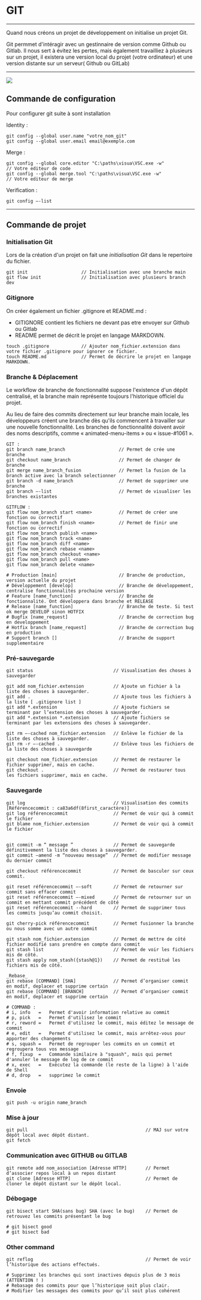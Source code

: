 # GIT

---

Quand nous créons un projet de développement on initialise un projet Git.

Git permmet d'intéragir avec un gestinnaire de version comme Github ou Gitlab. Il nous sert à évitez les pertes, mais également travailliez à plusieurs sur un projet, il existera une version local du projet (votre ordinateur) et une version distante sur un serveur( Github ou GitLab)

---

![](git.png)

## Commande de configuration

Pour configurer git suite à sont installation

Identity :

```code
git config --global user.name "votre_nom_git"
git config --global user.email email@exemple.com
```

Merge :

```code
git config --global core.editor "C:\paths\visua\VSC.exe -w"                     // Votre editeur de code
git config --global merge.tool "C:\paths\visua\VSC.exe -w"                      // Votre editeur de merge
```

Verification :

```code
git config –-list
```

---

## Commande de projet

### Initialisation Git

Lors de la création d'un projet on fait une _initialisation Git_ dans le repertoire du fichier.

```code
git init                    // Initialisation avec une branche main
git flow init               // Initialisation avec plusieurs branch dev
```

### Gitignore

On créer également un fichier .gitignore et README.md :

 - GITIGNORE contient les fichiers ne devant pas etre envoyer sur Github ou Gitlab
 - README permet de décrit le projet en langage MARKDOWN.

```code
touch .gitignore            // Ajouter nom_fichier.extension dans votre fichier .gitignore pour ignorer ce fichier.
touch README.md             // Permet de décrire le projet en langage MARKDOWN.
```

### Branche & Déplacement

Le workflow de branche de fonctionnalité suppose l'existence d'un dépôt centralisé, et la branche main représente toujours l'historique officiel du projet.

Au lieu de faire des commits directement sur leur branche main locale, les développeurs créent une branche dès qu'ils commencent à travailler sur une nouvelle fonctionnalité. Les branches de fonctionnalité doivent avoir des noms descriptifs, comme « animated-menu-items » ou « issue-#1061 ».

```code
GIT :
git branch name_branch                    // Permet de crée une branche
git checkout name_branch                  // Permet de changer de branche
git merge name_branch_fusion              // Permet la fusion de la branch active avec la branch selectionner
git branch -d name_branch                 // Permet de supprimer une branche
git branch –-list                         // Permet de visualiser les branches existantes

GITFLOW :
git flow nom_branch start <name>          // Permet de créer une fonction ou correctif
git flow nom_branch finish <name>         // Permet de finir une fonction ou correctif
git flow nom_branch publish <name>
git flow nom_branch track <name>
git flow nom_branch diff <name>
git flow nom_branch rebase <name>
git flow nom_branch checkout <name>
git flow nom_branch pull <name>
git flow nom_branch delete <name>

# Production [main]                       // Branche de production, version actuelle du projet
# Développement [develop]                 // Branche de développement, centralise fonctionnalités prochaine version
# Feature [name_function]                 // Branche de fonctionnalité. Ont développera dans branche et RELEASE
# Release [name_function]                 // Branche de teste. Si test ok merge DEVELOP sinon HOTFIX
# Bugfix [name_request]                   // Branche de correction bug en developpement
# Hotfix branch [name_request]            // Branche de correction bug en production
# Support branch []                       // Branche de support supplementaire
```

### Pré-sauvegarde
```
git status                              // Visualisation des choses à sauvegarder

git add nom_fichier.extension			// Ajoute un fichier à la liste des choses à sauvegarder.
git add .					            // Ajoute tous les fichiers à la liste [ .gitignore list ] 
git add *.extension				        // Ajoute fichiers se terminant par l’extension des choses à sauvegarder.
git add *.extension *.extension		    // Ajoute fichiers se terminant par les extensions des choses à sauvegarder.

git rm –-cached nom_fichier.extension	// Enlève le fichier de la liste des choses à sauvegarder.
git rm -r –-cached .				    // Enlève tous les fichiers de la liste des choses à sauvegarde

git checkout nom_fichier.extension      // Permet de restaurer le fichier supprimer, mais en cache.
git checkout .                          // Permet de restaurer tous les fichiers supprimer, mais en cache.
```
### Sauvegarde
```
git log                                 // Visualisation des commits [Référencecommit : ca83a6df(8first_caractère)] 
git log référencecommit			        // Permet de voir qui à commit le fichier
git blame nom_fichier.extension		    // Permet de voir qui à commit le fichier

                     
git commit -m “ message ”               // Permet de sauvegarde définitivement la liste des choses à sauvegarder.
git commit –amend -m “nouveau message”  // Permet de modifier message du dernier commit 

git checkout référencecommit		    // Permet de basculer sur ceux commit.

git reset référencecommit –-soft		// Permet de retourner sur commit sans effacer commit
git reset référencecommit –-mixed		// Permet de retourner sur un commit en mettant commit précédent de côté
git reset référencecommit --hard 		// Permet de supprimer tous les commits jusqu’au commit choisit.

git cherry-pick référencecommit		    // Permet fusionner la branche ou nous somme avec un autre commit

git stash nom_fichier.extension         // Permet de mettre de côté fichier modifié sans prendre en compte dans commit
git stash list                          // Permet de voir les fichiers mis de côté.
git stash apply nom_stash({stash@1})    // Permet de restitué les fichiers mis de côté.

_Rebase_
git rebase [COMMAND] [SHA]              // Permet d’organiser commit en modif, deplacer et supprime certain 
git rebase [COMMAND] [BRANCH]           // Permet d’organiser commit en modif, deplacer et supprime certain 

# COMMAND : 
# i, info   =   Permet d'avoir information relative au commit
# p, pick   =   Permet d'utilisez le commit
# r, reword =   Permet d'utilisez le commit, mais éditez le message de commit
# e, edit   =   Permet d'utilisez le commit, mais arrêtez-vous pour apporter des changements
# s, squash =   Permet de regrouper les commits en un commit et regroupera tous vos message
# f, fixup  =   Commande similaire à "squash", mais qui permet d'annuler le message de log de ce commit
# x, exec   =   Exécutez la commande (le reste de la ligne) à l'aide de Shell 
# d, drop   =   supprimez le commit
```
### Envoie
```
git push -u origin name_branch
```

### Mise à jour 
```
git pull                                            // MAJ sur votre dépôt local avec dépôt distant.
git fetch
```
### Communication avec GITHUB ou GITLAB

```code
git remote add nom_association [Adresse HTTP]       // Permet d’associer repos local à un repos distant
git clone [Adresse HTTP]                            // Permet de cloner le dépôt distant sur le dépôt local.
```

### Débogage
```
git bisect start SHA(sans bug) SHA (avec le bug)    // Permet de retrouvez les commits présentant le bug 

# git bisect good                                   
# git bisect bad                            
```
### Other command
```
git reflog                                          // Permet de voir l’historique des actions effectués.
```
```
# Supprimez les branches qui sont inactives depuis plus de 3 mois (ATTENTION ! )
# Rebasage des commits pour que l’historique soit plus clair.
# Modifier les messages des commits pour qu’il soit plus cohérent
```
